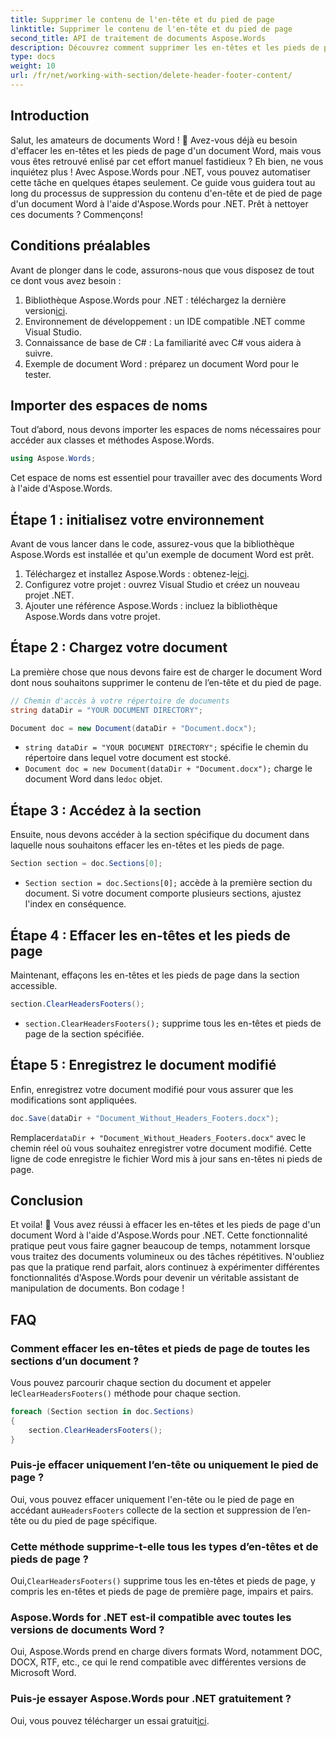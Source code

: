 ```yaml
---
title: Supprimer le contenu de l'en-tête et du pied de page
linktitle: Supprimer le contenu de l'en-tête et du pied de page
second_title: API de traitement de documents Aspose.Words
description: Découvrez comment supprimer les en-têtes et les pieds de page dans les documents Word à l'aide d'Aspose.Words pour .NET. Ce guide étape par étape garantit une gestion efficace des documents.
type: docs
weight: 10
url: /fr/net/working-with-section/delete-header-footer-content/
---
```

## Introduction

Salut, les amateurs de documents Word ! 📝 Avez-vous déjà eu besoin d'effacer les en-têtes et les pieds de page d'un document Word, mais vous vous êtes retrouvé enlisé par cet effort manuel fastidieux ? Eh bien, ne vous inquiétez plus ! Avec Aspose.Words pour .NET, vous pouvez automatiser cette tâche en quelques étapes seulement. Ce guide vous guidera tout au long du processus de suppression du contenu d'en-tête et de pied de page d'un document Word à l'aide d'Aspose.Words pour .NET. Prêt à nettoyer ces documents ? Commençons!

## Conditions préalables

Avant de plonger dans le code, assurons-nous que vous disposez de tout ce dont vous avez besoin :

1.  Bibliothèque Aspose.Words pour .NET : téléchargez la dernière version[ici](https://releases.aspose.com/words/net/).
2. Environnement de développement : un IDE compatible .NET comme Visual Studio.
3. Connaissance de base de C# : La familiarité avec C# vous aidera à suivre.
4. Exemple de document Word : préparez un document Word pour le tester.

## Importer des espaces de noms

Tout d’abord, nous devons importer les espaces de noms nécessaires pour accéder aux classes et méthodes Aspose.Words.

```csharp
using Aspose.Words;
```

Cet espace de noms est essentiel pour travailler avec des documents Word à l'aide d'Aspose.Words.

## Étape 1 : initialisez votre environnement

Avant de vous lancer dans le code, assurez-vous que la bibliothèque Aspose.Words est installée et qu'un exemple de document Word est prêt.

1.  Téléchargez et installez Aspose.Words : obtenez-le[ici](https://releases.aspose.com/words/net/).
2. Configurez votre projet : ouvrez Visual Studio et créez un nouveau projet .NET.
3. Ajouter une référence Aspose.Words : incluez la bibliothèque Aspose.Words dans votre projet.

## Étape 2 : Chargez votre document

La première chose que nous devons faire est de charger le document Word dont nous souhaitons supprimer le contenu de l’en-tête et du pied de page.

```csharp
// Chemin d'accès à votre répertoire de documents
string dataDir = "YOUR DOCUMENT DIRECTORY";

Document doc = new Document(dataDir + "Document.docx");
```

- `string dataDir = "YOUR DOCUMENT DIRECTORY";` spécifie le chemin du répertoire dans lequel votre document est stocké.
- `Document doc = new Document(dataDir + "Document.docx");` charge le document Word dans le`doc` objet.

## Étape 3 : Accédez à la section

Ensuite, nous devons accéder à la section spécifique du document dans laquelle nous souhaitons effacer les en-têtes et les pieds de page.

```csharp
Section section = doc.Sections[0];
```

- `Section section = doc.Sections[0];` accède à la première section du document. Si votre document comporte plusieurs sections, ajustez l'index en conséquence.

## Étape 4 : Effacer les en-têtes et les pieds de page

Maintenant, effaçons les en-têtes et les pieds de page dans la section accessible.

```csharp
section.ClearHeadersFooters();
```

- `section.ClearHeadersFooters();` supprime tous les en-têtes et pieds de page de la section spécifiée.

## Étape 5 : Enregistrez le document modifié

Enfin, enregistrez votre document modifié pour vous assurer que les modifications sont appliquées.

```csharp
doc.Save(dataDir + "Document_Without_Headers_Footers.docx");
```

 Remplacer`dataDir + "Document_Without_Headers_Footers.docx"` avec le chemin réel où vous souhaitez enregistrer votre document modifié. Cette ligne de code enregistre le fichier Word mis à jour sans en-têtes ni pieds de page.

## Conclusion

Et voila! 🎉 Vous avez réussi à effacer les en-têtes et les pieds de page d'un document Word à l'aide d'Aspose.Words pour .NET. Cette fonctionnalité pratique peut vous faire gagner beaucoup de temps, notamment lorsque vous traitez des documents volumineux ou des tâches répétitives. N'oubliez pas que la pratique rend parfait, alors continuez à expérimenter différentes fonctionnalités d'Aspose.Words pour devenir un véritable assistant de manipulation de documents. Bon codage !

## FAQ

### Comment effacer les en-têtes et pieds de page de toutes les sections d’un document ?

 Vous pouvez parcourir chaque section du document et appeler le`ClearHeadersFooters()` méthode pour chaque section.

```csharp
foreach (Section section in doc.Sections)
{
    section.ClearHeadersFooters();
}
```

### Puis-je effacer uniquement l’en-tête ou uniquement le pied de page ?

 Oui, vous pouvez effacer uniquement l'en-tête ou le pied de page en accédant au`HeadersFooters` collecte de la section et suppression de l’en-tête ou du pied de page spécifique.

### Cette méthode supprime-t-elle tous les types d’en-têtes et de pieds de page ?

 Oui,`ClearHeadersFooters()` supprime tous les en-têtes et pieds de page, y compris les en-têtes et pieds de page de première page, impairs et pairs.

### Aspose.Words for .NET est-il compatible avec toutes les versions de documents Word ?

Oui, Aspose.Words prend en charge divers formats Word, notamment DOC, DOCX, RTF, etc., ce qui le rend compatible avec différentes versions de Microsoft Word.

### Puis-je essayer Aspose.Words pour .NET gratuitement ?

 Oui, vous pouvez télécharger un essai gratuit[ici](https://releases.aspose.com/).
